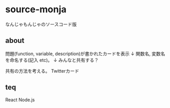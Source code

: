 # source-monja

なんじゃもんじゃのソースコード版

## about

問題(function, variable, description)が書かれたカードを表示
↓
関数名, 変数名 を命名する(記入 etc)。
↓
みんなと共有する？

共有の方法を考える。
Twitterカード
## teq

React
Node.js



